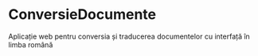 # ConversieDocumente
Aplicație web pentru conversia și traducerea documentelor cu interfață în limba română
